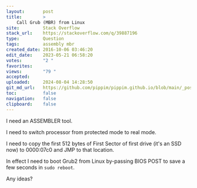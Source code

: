 ```yaml
---
layout:       post
title:        >
    Call Grub (MBR) from Linux
site:         Stack Overflow
stack_url:    https://stackoverflow.com/q/39887196
type:         Question
tags:         assembly mbr
created_date: 2016-10-06 03:46:20
edit_date:    2023-05-21 06:58:20
votes:        "2 "
favorites:    
views:        "79 "
accepted:     
uploaded:     2024-08-04 14:28:50
git_md_url:   https://github.com/pippim/pippim.github.io/blob/main/_posts/2016/2016-10-06-Call-Grub-_MBR_-from-Linux.md
toc:          false
navigation:   false
clipboard:    false
---
```


I need an ASSEMBLER tool.

I need to switch processor from protected mode to real mode.

I need to copy the first 512 bytes of First Sector of first drive (it's an SSD now) to 0000:07c0 and JMP to that location.

In effect I need to boot Grub2 from Linux by-passing BIOS POST to save a few seconds in `sudo reboot`.

Any ideas?
